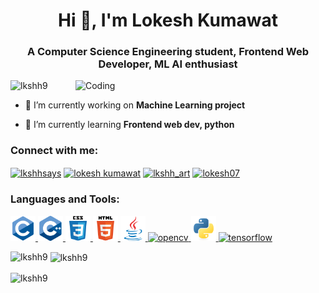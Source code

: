 <h1 align="center">Hi 👋, I'm Lokesh Kumawat</h1>
<h3 align="center">A Computer Science Engineering student, Frontend Web Developer, ML AI enthusiast</h3>
<img align="right" alt="Coding" width="400" src="https://csspoint101.com/wp-content/uploads/2020/10/Developer-on-laptop.gif">


<p align="left"> <img src="https://komarev.com/ghpvc/?username=lkshh9&label=Profile%20views&color=0e75b6&style=flat" alt="lkshh9" /> </p>

- 🔭 I’m currently working on **Machine Learning project**

- 🌱 I’m currently learning **Frontend web dev, python**

<h3 align="left">Connect with me:</h3>
<p align="left">
<a href="https://twitter.com/lkshhsays" target="blank"><img align="center" src="https://raw.githubusercontent.com/rahuldkjain/github-profile-readme-generator/master/src/images/icons/Social/twitter.svg" alt="lkshhsays" height="30" width="40" /></a>
<a href="https://linkedin.com/in/lokesh kumawat" target="blank"><img align="center" src="https://raw.githubusercontent.com/rahuldkjain/github-profile-readme-generator/master/src/images/icons/Social/linked-in-alt.svg" alt="lokesh kumawat" height="30" width="40" /></a>
<a href="https://instagram.com/lkshh_art" target="blank"><img align="center" src="https://raw.githubusercontent.com/rahuldkjain/github-profile-readme-generator/master/src/images/icons/Social/instagram.svg" alt="lkshh_art" height="30" width="40" /></a>
<a href="https://www.hackerrank.com/lokesh07" target="blank"><img align="center" src="https://raw.githubusercontent.com/rahuldkjain/github-profile-readme-generator/master/src/images/icons/Social/hackerrank.svg" alt="lokesh07" height="30" width="40" /></a>
</p>

<h3 align="left">Languages and Tools:</h3>
<p align="left"> <a href="https://www.cprogramming.com/" target="_blank" rel="noreferrer"> <img src="https://raw.githubusercontent.com/devicons/devicon/master/icons/c/c-original.svg" alt="c" width="40" height="40"/> </a> <a href="https://www.w3schools.com/cpp/" target="_blank" rel="noreferrer"> <img src="https://raw.githubusercontent.com/devicons/devicon/master/icons/cplusplus/cplusplus-original.svg" alt="cplusplus" width="40" height="40"/> </a> <a href="https://www.w3schools.com/css/" target="_blank" rel="noreferrer"> <img src="https://raw.githubusercontent.com/devicons/devicon/master/icons/css3/css3-original-wordmark.svg" alt="css3" width="40" height="40"/> </a> <a href="https://www.w3.org/html/" target="_blank" rel="noreferrer"> <img src="https://raw.githubusercontent.com/devicons/devicon/master/icons/html5/html5-original-wordmark.svg" alt="html5" width="40" height="40"/> </a> <a href="https://www.java.com" target="_blank" rel="noreferrer"> <img src="https://raw.githubusercontent.com/devicons/devicon/master/icons/java/java-original.svg" alt="java" width="40" height="40"/> </a> <a href="https://opencv.org/" target="_blank" rel="noreferrer"> <img src="https://www.vectorlogo.zone/logos/opencv/opencv-icon.svg" alt="opencv" width="40" height="40"/> </a> <a href="https://www.python.org" target="_blank" rel="noreferrer"> <img src="https://raw.githubusercontent.com/devicons/devicon/master/icons/python/python-original.svg" alt="python" width="40" height="40"/> </a> <a href="https://www.tensorflow.org" target="_blank" rel="noreferrer"> <img src="https://www.vectorlogo.zone/logos/tensorflow/tensorflow-icon.svg" alt="tensorflow" width="40" height="40"/> </a> </p>

<p><img align="left" src="https://github-readme-stats.vercel.app/api/top-langs?username=lkshh9&show_icons=true&locale=en&layout=compact" alt="lkshh9" /></p>

<p>&nbsp;<img align="center" src="https://github-readme-stats.vercel.app/api?username=lkshh9&show_icons=true&locale=en" alt="lkshh9" /></p>

<p><img align="center" src="https://github-readme-streak-stats.herokuapp.com/?user=lkshh9&" alt="lkshh9" /></p>
